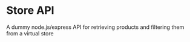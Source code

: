 # Store API
A dummy node.js/express API for retrieving products and filtering them from a virtual store 
